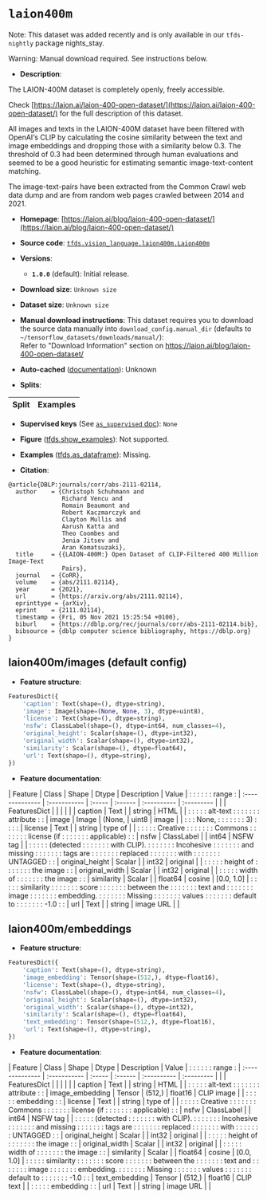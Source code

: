 <div itemscope itemtype="http://schema.org/Dataset">
  <div itemscope itemprop="includedInDataCatalog" itemtype="http://schema.org/DataCatalog">
    <meta itemprop="name" content="TensorFlow Datasets" />
  </div>
  <meta itemprop="name" content="laion400m" />
  <meta itemprop="description" content="The LAION-400M dataset is completely openly, freely accessible.&#10;&#10;Check&#10;[https://laion.ai/laion-400-open-dataset/](https://laion.ai/laion-400-open-dataset/)&#10;for the full description of this dataset.&#10;&#10;All images and texts in the LAION-400M dataset have been filtered with OpenAI‘s&#10;CLIP by calculating the cosine similarity between the text and image embeddings&#10;and dropping those with a similarity below 0.3. The threshold of 0.3 had been&#10;determined through human evaluations and seemed to be a good heuristic for&#10;estimating semantic image-text-content matching.&#10;&#10;The image-text-pairs have been extracted from the Common Crawl web data dump and&#10;are from random web pages crawled between 2014 and 2021.&#10;&#10;To use this dataset:&#10;&#10;```python&#10;import tensorflow_datasets as tfds&#10;&#10;ds = tfds.load(&#x27;laion400m&#x27;, split=&#x27;train&#x27;)&#10;for ex in ds.take(4):&#10;  print(ex)&#10;```&#10;&#10;See [the guide](https://www.tensorflow.org/datasets/overview) for more&#10;informations on [tensorflow_datasets](https://www.tensorflow.org/datasets).&#10;&#10;" />
  <meta itemprop="url" content="https://www.tensorflow.org/datasets/catalog/laion400m" />
  <meta itemprop="sameAs" content="https://laion.ai/blog/laion-400-open-dataset/" />
  <meta itemprop="citation" content="@article{DBLP:journals/corr/abs-2111-02114,&#10;  author    = {Christoph Schuhmann and&#10;               Richard Vencu and&#10;               Romain Beaumont and&#10;               Robert Kaczmarczyk and&#10;               Clayton Mullis and&#10;               Aarush Katta and&#10;               Theo Coombes and&#10;               Jenia Jitsev and&#10;               Aran Komatsuzaki},&#10;  title     = {{LAION-400M:} Open Dataset of CLIP-Filtered 400 Million Image-Text&#10;               Pairs},&#10;  journal   = {CoRR},&#10;  volume    = {abs/2111.02114},&#10;  year      = {2021},&#10;  url       = {https://arxiv.org/abs/2111.02114},&#10;  eprinttype = {arXiv},&#10;  eprint    = {2111.02114},&#10;  timestamp = {Fri, 05 Nov 2021 15:25:54 +0100},&#10;  biburl    = {https://dblp.org/rec/journals/corr/abs-2111-02114.bib},&#10;  bibsource = {dblp computer science bibliography, https://dblp.org}&#10;}" />
</div>

# `laion400m`


Note: This dataset was added recently and is only available in our
`tfds-nightly` package
<span class="material-icons" title="Available only in the tfds-nightly package">nights_stay</span>.

Warning: Manual download required. See instructions below.

*   **Description**:

The LAION-400M dataset is completely openly, freely accessible.

Check
[https://laion.ai/laion-400-open-dataset/](https://laion.ai/laion-400-open-dataset/)
for the full description of this dataset.

All images and texts in the LAION-400M dataset have been filtered with OpenAI‘s
CLIP by calculating the cosine similarity between the text and image embeddings
and dropping those with a similarity below 0.3. The threshold of 0.3 had been
determined through human evaluations and seemed to be a good heuristic for
estimating semantic image-text-content matching.

The image-text-pairs have been extracted from the Common Crawl web data dump and
are from random web pages crawled between 2014 and 2021.

*   **Homepage**:
    [https://laion.ai/blog/laion-400-open-dataset/](https://laion.ai/blog/laion-400-open-dataset/)

*   **Source code**:
    [`tfds.vision_language.laion400m.Laion400m`](https://github.com/tensorflow/datasets/tree/master/tensorflow_datasets/vision_language/laion400m/laion400m.py)

*   **Versions**:

    *   **`1.0.0`** (default): Initial release.

*   **Download size**: `Unknown size`

*   **Dataset size**: `Unknown size`

*   **Manual download instructions**: This dataset requires you to
    download the source data manually into `download_config.manual_dir`
    (defaults to `~/tensorflow_datasets/downloads/manual/`):<br/>
    Refer to "Download Information" section on https://laion.ai/blog/laion-400-open-dataset/

*   **Auto-cached**
    ([documentation](https://www.tensorflow.org/datasets/performances#auto-caching)):
    Unknown

*   **Splits**:

Split | Examples
:---- | -------:

*   **Supervised keys** (See
    [`as_supervised` doc](https://www.tensorflow.org/datasets/api_docs/python/tfds/load#args)):
    `None`

*   **Figure**
    ([tfds.show_examples](https://www.tensorflow.org/datasets/api_docs/python/tfds/visualization/show_examples)):
    Not supported.

*   **Examples**
    ([tfds.as_dataframe](https://www.tensorflow.org/datasets/api_docs/python/tfds/as_dataframe)):
    Missing.

*   **Citation**:

```
@article{DBLP:journals/corr/abs-2111-02114,
  author    = {Christoph Schuhmann and
               Richard Vencu and
               Romain Beaumont and
               Robert Kaczmarczyk and
               Clayton Mullis and
               Aarush Katta and
               Theo Coombes and
               Jenia Jitsev and
               Aran Komatsuzaki},
  title     = {{LAION-400M:} Open Dataset of CLIP-Filtered 400 Million Image-Text
               Pairs},
  journal   = {CoRR},
  volume    = {abs/2111.02114},
  year      = {2021},
  url       = {https://arxiv.org/abs/2111.02114},
  eprinttype = {arXiv},
  eprint    = {2111.02114},
  timestamp = {Fri, 05 Nov 2021 15:25:54 +0100},
  biburl    = {https://dblp.org/rec/journals/corr/abs-2111-02114.bib},
  bibsource = {dblp computer science bibliography, https://dblp.org}
}
```


## laion400m/images (default config)

*   **Feature structure**:

```python
FeaturesDict({
    'caption': Text(shape=(), dtype=string),
    'image': Image(shape=(None, None, 3), dtype=uint8),
    'license': Text(shape=(), dtype=string),
    'nsfw': ClassLabel(shape=(), dtype=int64, num_classes=4),
    'original_height': Scalar(shape=(), dtype=int32),
    'original_width': Scalar(shape=(), dtype=int32),
    'similarity': Scalar(shape=(), dtype=float64),
    'url': Text(shape=(), dtype=string),
})
```

*   **Feature documentation**:

| Feature         | Class        | Shape  | Dtype   | Description | Value      |
:                 :              :        :         :             : range      :
| :-------------- | :----------- | :----- | :------ | :---------- | :--------- |
|                 | FeaturesDict |        |         |             |            |
| caption         | Text         |        | string  | HTML        |            |
:                 :              :        :         : alt-text    :            :
:                 :              :        :         : attribute   :            :
| image           | Image        | (None, | uint8   | image       |            |
:                 :              : None,  :         :             :            :
:                 :              : 3)     :         :             :            :
| license         | Text         |        | string  | type of     |            |
:                 :              :        :         : Creative    :            :
:                 :              :        :         : Commons     :            :
:                 :              :        :         : license (if :            :
:                 :              :        :         : applicable) :            :
| nsfw            | ClassLabel   |        | int64   | NSFW tag    |            |
:                 :              :        :         : (detected   :            :
:                 :              :        :         : with CLIP). :            :
:                 :              :        :         : Incohesive  :            :
:                 :              :        :         : and missing :            :
:                 :              :        :         : tags are    :            :
:                 :              :        :         : replaced    :            :
:                 :              :        :         : with        :            :
:                 :              :        :         : UNTAGGED    :            :
| original_height | Scalar       |        | int32   | original    |            |
:                 :              :        :         : height of   :            :
:                 :              :        :         : the image   :            :
| original_width  | Scalar       |        | int32   | original    |            |
:                 :              :        :         : width of    :            :
:                 :              :        :         : the image   :            :
| similarity      | Scalar       |        | float64 | cosine      | [0.0, 1.0] |
:                 :              :        :         : similarity  :            :
:                 :              :        :         : score       :            :
:                 :              :        :         : between the :            :
:                 :              :        :         : text and    :            :
:                 :              :        :         : image       :            :
:                 :              :        :         : embedding.  :            :
:                 :              :        :         : Missing     :            :
:                 :              :        :         : values      :            :
:                 :              :        :         : default to  :            :
:                 :              :        :         : -1.0        :            :
| url             | Text         |        | string  | image URL   |            |

## laion400m/embeddings

*   **Feature structure**:

```python
FeaturesDict({
    'caption': Text(shape=(), dtype=string),
    'image_embedding': Tensor(shape=(512,), dtype=float16),
    'license': Text(shape=(), dtype=string),
    'nsfw': ClassLabel(shape=(), dtype=int64, num_classes=4),
    'original_height': Scalar(shape=(), dtype=int32),
    'original_width': Scalar(shape=(), dtype=int32),
    'similarity': Scalar(shape=(), dtype=float64),
    'text_embedding': Tensor(shape=(512,), dtype=float16),
    'url': Text(shape=(), dtype=string),
})
```

*   **Feature documentation**:

| Feature         | Class        | Shape  | Dtype   | Description | Value      |
:                 :              :        :         :             : range      :
| :-------------- | :----------- | :----- | :------ | :---------- | :--------- |
|                 | FeaturesDict |        |         |             |            |
| caption         | Text         |        | string  | HTML        |            |
:                 :              :        :         : alt-text    :            :
:                 :              :        :         : attribute   :            :
| image_embedding | Tensor       | (512,) | float16 | CLIP image  |            |
:                 :              :        :         : embedding   :            :
| license         | Text         |        | string  | type of     |            |
:                 :              :        :         : Creative    :            :
:                 :              :        :         : Commons     :            :
:                 :              :        :         : license (if :            :
:                 :              :        :         : applicable) :            :
| nsfw            | ClassLabel   |        | int64   | NSFW tag    |            |
:                 :              :        :         : (detected   :            :
:                 :              :        :         : with CLIP). :            :
:                 :              :        :         : Incohesive  :            :
:                 :              :        :         : and missing :            :
:                 :              :        :         : tags are    :            :
:                 :              :        :         : replaced    :            :
:                 :              :        :         : with        :            :
:                 :              :        :         : UNTAGGED    :            :
| original_height | Scalar       |        | int32   | original    |            |
:                 :              :        :         : height of   :            :
:                 :              :        :         : the image   :            :
| original_width  | Scalar       |        | int32   | original    |            |
:                 :              :        :         : width of    :            :
:                 :              :        :         : the image   :            :
| similarity      | Scalar       |        | float64 | cosine      | [0.0, 1.0] |
:                 :              :        :         : similarity  :            :
:                 :              :        :         : score       :            :
:                 :              :        :         : between the :            :
:                 :              :        :         : text and    :            :
:                 :              :        :         : image       :            :
:                 :              :        :         : embedding.  :            :
:                 :              :        :         : Missing     :            :
:                 :              :        :         : values      :            :
:                 :              :        :         : default to  :            :
:                 :              :        :         : -1.0        :            :
| text_embedding  | Tensor       | (512,) | float16 | CLIP text   |            |
:                 :              :        :         : embedding   :            :
| url             | Text         |        | string  | image URL   |            |
